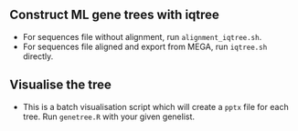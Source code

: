 ## Construct ML gene trees with iqtree
- For sequences file without alignment, run `alignment_iqtree.sh`.
- For sequences file aligned and export from MEGA, run `iqtree.sh` directly.
## Visualise the tree
- This is a batch visualisation script which will create a `pptx` file for each tree. Run `genetree.R` with your given genelist.
